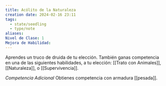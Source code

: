 ```yaml
---
title: Acólito de la Naturaleza
creation date: 2024-02-16 23:11
tags:
  - state/seedling
  - type/note
aliases: 
Nivel de Clase: 1
Mejora de Habilidad:
---
```

Aprendes un truco de druida de tu elección. También ganas competencia en una de las siguientes
habilidades, a tu elección: [[Trato con Animales]], [[Naturaleza]], o [[Supervivencia]].

*Competencia Adicional*
Obtienes competencia con armadura [[pesada]].

